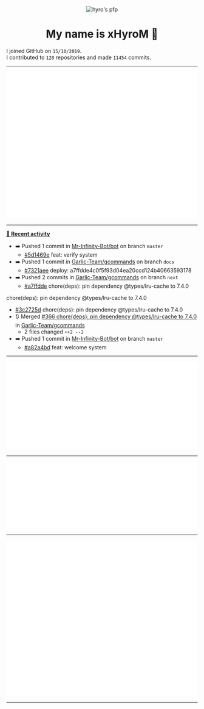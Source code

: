 <p align="center">
    <img src="https://avatars.githubusercontent.com/u/56601352" width="192" alt="hyro's pfp" />
    <h1 align="center">My name is xHyroM 👋</h1>
</p>

I joined GitHub on `15/10/2019`.  
I contributed to `120` repositories and made `11454` commits.  

___

<img src="https://github.com/xHyroM/xHyroM/blob/master/.cache/base.svg">

___

**[📰 Recent activity](https://github.com/xHyroM)**
* ➡️ Pushed 1 commit in [Mr-Infinity-Bot/bot](https://github.com/Mr-Infinity-Bot/bot) on branch `master`
  * [#5d1469e](https://github.com/Mr-Infinity-Bot/bot/commit/5d1469e) feat: verify system
* ➡️ Pushed 1 commit in [Garlic-Team/gcommands](https://github.com/Garlic-Team/gcommands) on branch `docs`
  * [#7321aee](https://github.com/Garlic-Team/gcommands/commit/7321aee) deploy: a7ffdde4c0f5f93d04ea20ccd124b40663593178
* ➡️ Pushed 2 commits in [Garlic-Team/gcommands](https://github.com/Garlic-Team/gcommands) on branch `next`
  * [#a7ffdde](https://github.com/Garlic-Team/gcommands/commit/a7ffdde) chore(deps): pin dependency @types/lru-cache to 7.4.0

chore(deps): pin dependency @types/lru-cache to 7.4.0
  * [#3c2725d](https://github.com/Garlic-Team/gcommands/commit/3c2725d) chore(deps): pin dependency @types/lru-cache to 7.4.0
* 🔃 Merged [#366 chore(deps): pin dependency @types/lru-cache to 7.4.0](https://github.com/Garlic-Team/gcommands/pull/366) in [Garlic-Team/gcommands](https://github.com/Garlic-Team/gcommands)
  * 2 files changed `++2 --2`
* ➡️ Pushed 1 commit in [Mr-Infinity-Bot/bot](https://github.com/Mr-Infinity-Bot/bot) on branch `master`
  * [#a82a4bd](https://github.com/Mr-Infinity-Bot/bot/commit/a82a4bd) feat: welcome system


___

<img src="https://github.com/xHyroM/xHyroM/blob/master/.cache/isocalendar.svg">

___

<img src="https://github.com/xHyroM/xHyroM/blob/master/.cache/languages.svg">

___

<img src="https://github.com/xHyroM/xHyroM/blob/master/.cache/achievements.svg">

___